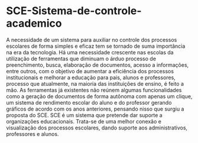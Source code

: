 # SCE-Sistema-de-controle-academico

A necessidade de um sistema para auxiliar no controle dos processos escolares de forma simples e eficaz tem se tornado de suma importância na era da tecnologia. Há uma necessidade crescente nas escolas da utilização de ferramentas que diminuam o árduo processo de preenchimento, busca, elaboração de documentos, acesso a informações, entre outros, com o objetivo de aumentar a eficiência dos processos institucionais e melhorar a educação para pais, alunos e professores, processo que atualmente, na maioria das instituições de ensino, é feito a mão.
As ferramentas já existentes não reúnem algumas funcionalidades como a geração de documentos de forma autônoma com apenas um clique, um sistema de rendimento escolar do aluno e do professor gerando gráficos de acordo com os anos anteriores, pensando nisso que surgiu a proposta do SCE.
SCE é um sistema que pretende dar suporte a organizações educacionais.
Trata-se de uma melhor conexão e visualização dos processos escolares, dando suporte aos administrativos, professores e alunos.
